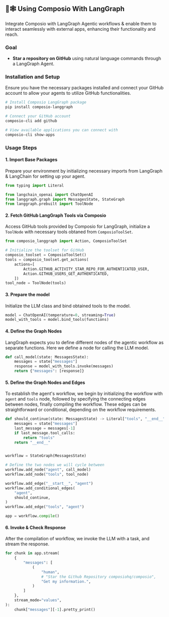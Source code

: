 ## 🦜🕸️ Using Composio With LangGraph

Integrate Composio with LangGraph Agentic workflows & enable them to interact seamlessly with external apps, enhancing their functionality and reach.

### Goal

- **Star a repository on GitHub** using natural language commands through a LangGraph Agent.

### Installation and Setup

Ensure you have the necessary packages installed and connect your GitHub account to allow your agents to utilize GitHub functionalities.

```bash
# Install Composio LangGraph package
pip install composio-langgraph

# Connect your GitHub account
composio-cli add github

# View available applications you can connect with
composio-cli show-apps
```

### Usage Steps

#### 1. Import Base Packages

Prepare your environment by initializing necessary imports from LangGraph & LangChain for setting up your agent.

```python
from typing import Literal

from langchain_openai import ChatOpenAI
from langgraph.graph import MessagesState, StateGraph
from langgraph.prebuilt import ToolNode
```

#### 2. Fetch GitHub LangGraph Tools via Composio

Access GitHub tools provided by Composio for LangGraph, initialize a `ToolNode` with necessary tools obtaned from `ComposioToolSet`.

```python
from composio_langgraph import Action, ComposioToolSet

# Initialize the toolset for GitHub
composio_toolset = ComposioToolSet()
tools = composio_toolset.get_actions(
    actions=[
        Action.GITHUB_ACTIVITY_STAR_REPO_FOR_AUTHENTICATED_USER,
        Action.GITHUB_USERS_GET_AUTHENTICATED,
    ])
tool_node = ToolNode(tools)
```

#### 3. Prepare the model

Initialize the LLM class and bind obtained tools to the model.

```python
model = ChatOpenAI(temperature=0, streaming=True)
model_with_tools = model.bind_tools(functions)
```
#### 4. Define the Graph Nodes

LangGraph expects you to define different nodes of the agentic workflow as separate functions. Here we define a node for calling the LLM model.

```python
def call_model(state: MessagesState):
    messages = state["messages"]
    response = model_with_tools.invoke(messages)
    return {"messages": [response]}
```
#### 5. Define the Graph Nodes and Edges

To establish the agent's workflow, we begin by initializing the workflow with `agent` and `tools` node, followed by specifying the connecting edges between nodes, finally compiling the workflow. These edges can be straightforward or conditional, depending on the workflow requirements.

```python
def should_continue(state: MessagesState) -> Literal["tools", "__end__"]:
    messages = state["messages"]
    last_message = messages[-1]
    if last_message.tool_calls:
        return "tools"
    return "__end__"


workflow = StateGraph(MessagesState)

# Define the two nodes we will cycle between
workflow.add_node("agent", call_model)
workflow.add_node("tools", tool_node)

workflow.add_edge("__start__", "agent")
workflow.add_conditional_edges(
    "agent",
    should_continue,
)
workflow.add_edge("tools", "agent")

app = workflow.compile()
```
#### 6. Invoke & Check Response

After the compilation of workflow, we invoke the LLM with a task, and stream the response.

```python
for chunk in app.stream(
    {
        "messages": [
            (
                "human",
                # "Star the Github Repository composiohq/composio",
                "Get my information.",
            )
        ]
    },
    stream_mode="values",
):
    chunk["messages"][-1].pretty_print()
```
